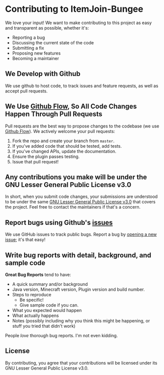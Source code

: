 # Contributing to ItemJoin-Bungee
We love your input! We want to make contributing to this project as easy and transparent as possible, whether it's:

- Reporting a bug
- Discussing the current state of the code
- Submitting a fix
- Proposing new features
- Becoming a maintainer

## We Develop with Github
We use github to host code, to track issues and feature requests, as well as accept pull requests.

## We Use [Github Flow](https://guides.github.com/introduction/flow/index.html), So All Code Changes Happen Through Pull Requests
Pull requests are the best way to propose changes to the codebase (we use [Github Flow](https://guides.github.com/introduction/flow/index.html)). We actively welcome your pull requests:

1. Fork the repo and create your branch from `master`.
2. If you've added code that should be tested, add tests.
3. If you've changed APIs, update the documentation.
4. Ensure the plugin passes testing.
5. Issue that pull request!

## Any contributions you make will be under the GNU Lesser General Public License v3.0
In short, when you submit code changes, your submissions are understood to be under the same [GNU Lesser General Public License v3.0](https://www.gnu.org/licenses/lgpl-3.0.en.html) that covers the project. Feel free to contact the maintainers if that's a concern.

## Report bugs using Github's [issues](https://github.com/RockinChaos/ItemJoin-Bungee/issues)
We use GitHub issues to track public bugs. Report a bug by [opening a new issue](https://github.com/RockinChaos/ItemJoin-Bungee/issues/new/choose); it's that easy!

## Write bug reports with detail, background, and sample code

**Great Bug Reports** tend to have:

- A quick summary and/or background
- Java version, Minecraft version, Plugin version and build number.
- Steps to reproduce
  - Be specific!
  - Give sample code if you can.
- What you expected would happen
- What actually happens
- Notes (possibly including why you think this might be happening, or stuff you tried that didn't work)

People *love* thorough bug reports. I'm not even kidding.

## License
By contributing, you agree that your contributions will be licensed under its GNU Lesser General Public License v3.0.